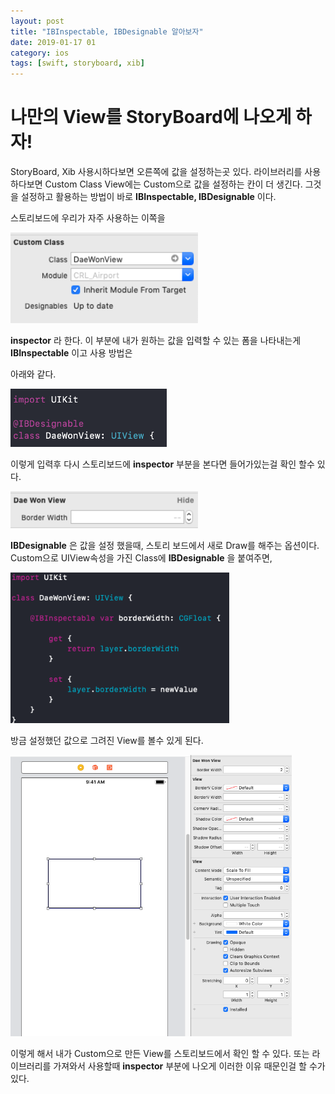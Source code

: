 ```yaml
---
layout: post
title: "IBInspectable, IBDesignable 알아보자"
date: 2019-01-17 01
category: ios
tags: [swift, storyboard, xib]
---
```




# 나만의 View를 StoryBoard에 나오게 하자!

<!-- more -->

StoryBoard, Xib 사용시하다보면 오른쪽에 값을 설정하는곳 있다. 라이브러리를 사용하다보면 Custom Class View에는 Custom으로 값을 설정하는 칸이 더 생긴다. 그것을 설정하고 활용하는 방법이 바로 **IBInspectable, IBDesignable** 이다.

스토리보드에 우리가 자주 사용하는 이쪽을 

<img src="/images/ios/ibinspectable_ibdesignable_1.png" style="width:300px;">

**inspector** 라 한다. 이 부분에 내가 원하는 값을 입력할 수 있는 폼을 나타내는게  **IBInspectable** 이고 사용 방법은 

아래와 같다.

<img src="/images/ios/ibinspectable_ibdesignable_2.png" style="width:250px;">

이렇게 입력후 다시 스토리보드에 **inspector** 부분을 본다면 들어가있는걸 확인 할수 있다.

<img src="/images/ios/ibinspectable_ibdesignable_3.png" style="width:300px;">



 **IBDesignable** 은 값을 설정 했을때, 스토리 보드에서 새로 Draw를 해주는 옵션이다. Custom으로 UIView속성을 가진 Class에 **IBDesignable** 을 붙여주면,

<img src="/images/ios/ibinspectable_ibdesignable_4.png" style="width:350px;">



방금 설정했던 값으로 그려진 View를 볼수 있게 된다.

<img src="/images/ios/ibinspectable_ibdesignable_5.png" style="width:450px;">



이렇게 해서 내가 Custom으로 만든 View를 스토리보드에서 확인 할 수 있다. 또는 라이브러리를 가져와서 사용할때 **inspector** 부분에 나오게 이러한 이유 때문인걸 할 수가 있다.